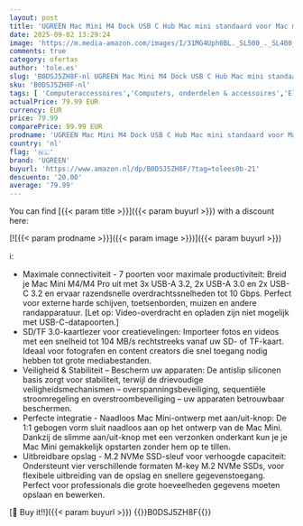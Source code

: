 ```yaml
---
layout: post
title: 'UGREEN Mac Mini M4 Dock USB C Hub Mac mini standaard voor Mac mini M4/M4 Pro met M.2 NVMe SSD-uitbreiding 7 USB-poorten 10 Gbps SD/TF'
date: 2025-09-02 13:29:24
image: 'https://m.media-amazon.com/images/I/31MG4Uph0BL._SL500_._SL400_.jpg'
comments: true
category: ofertas
author: 'tole.es'
slug: 'B0DSJ5ZH8F-nl UGREEN Mac Mini M4 Dock USB C Hub Mac mini standaard voor...'
sku: 'B0DSJ5ZH8F-nl'
tags: [ 'Computeraccessoires','Computers, onderdelen & accessoires','Elektronica','USB-hubs','ugreen','🇳🇱', ]
actualPrice: 79.99 EUR
currency: EUR
price: 79.99
comparePrice: 99.99 EUR
prodname: 'UGREEN Mac Mini M4 Dock USB C Hub Mac mini standaard voor Mac mini M4/M4 Pro met M.2 NVMe SSD-uitbreiding 7 USB-poorten 10 Gbps SD/TF'
country: 'nl'
flag: '🇳🇱'
brand: 'UGREEN'
buyurl: 'https://www.amazon.nl/dp/B0DSJ5ZH8F/?tag=tolees0b-21'
descuento: '20.00'
average: '79.99'
---
```


You can find [{{< param title >}}]({{< param buyurl >}}) with a discount here:

[![{{< param prodname >}}]({{< param image >}})]({{< param buyurl >}})

ℹ️:

- Maximale connectiviteit - 7 poorten voor maximale productiviteit: Breid je Mac Mini M4/M4 Pro uit met 3x USB-A 3.2, 2x USB-A 3.0 en 2x USB-C 3.2 en ervaar razendsnelle overdrachtssnelheden tot 10 Gbps. Perfect voor externe harde schijven, toetsenborden, muizen en andere randapparatuur. [Let op: Video-overdracht en opladen zijn niet mogelijk met USB-C-datapoorten.]
- SD/TF 3.0-kaartlezer voor creatievelingen: Importeer fotos en videos met een snelheid tot 104 MB/s rechtstreeks vanaf uw SD- of TF-kaart. Ideaal voor fotografen en content creators die snel toegang nodig hebben tot grote mediabestanden.
- Veiligheid & Stabiliteit – Bescherm uw apparaten: De antislip siliconen basis zorgt voor stabiliteit, terwijl de drievoudige veiligheidsmechanismen – overspanningsbeveiliging, sequentiële stroomregeling en overstroombeveiliging – uw apparaten betrouwbaar beschermen.
- Perfecte integratie - Naadloos Mac Mini-ontwerp met aan/uit-knop: De 1:1 gebogen vorm sluit naadloos aan op het ontwerp van de Mac Mini. Dankzij de slimme aan/uit-knop met een verzonken onderkant kun je je Mac Mini gemakkelijk opstarten zonder hem op te tillen.
- Uitbreidbare opslag - M.2 NVMe SSD-sleuf voor verhoogde capaciteit: Ondersteunt vier verschillende formaten M-key M.2 NVMe SSDs, voor flexibele uitbreiding van de opslag en snellere gegevenstoegang. Perfect voor professionals die grote hoeveelheden gegevens moeten opslaan en bewerken.

[🛒 Buy it!!]({{< param buyurl >}})
{{<world>}}B0DSJ5ZH8F{{</world>}}
